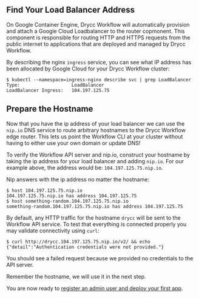 ## Find Your Load Balancer Address

On Google Container Engine, Drycc Workflow will automatically provision and
attach a Google Cloud Loadbalancer to the router copmonent. This component is
responsible for routing HTTP and HTTPS requests from the public internet to
applications that are deployed and managed by Drycc Workflow.

By describing the nginx `ingress` service, you can see what IP address has been
allocated by Google Cloud for your Drycc Workflow cluster:

```
$ kubectl --namespace=ingress-nginx describe svc | grep LoadBalancer
Type:                   LoadBalancer
LoadBalancer Ingress:   104.197.125.75
```

## Prepare the Hostname

Now that you have the ip address of your load balancer we can use the `nip.io`
DNS service to route arbitrary hostnames to the Drycc Workflow edge router. This
lets us point the Workflow CLI at your cluster without having to either use
your own domain or update DNS!

To verify the Workflow API server and nip.io, construct your hostname by taking
the ip address for your load balancer and adding `nip.io`. For our example
above, the address would be: `104.197.125.75.nip.io`.

Nip answers with the ip address no matter the hostname:
```
$ host 104.197.125.75.nip.io
104.197.125.75.nip.io has address 104.197.125.75
$ host something-random.104.197.125.75.nip.io
something-random.104.197.125.75.nip.io has address 104.197.125.75
```

By default, any HTTP traffic for the hostname `drycc` will be sent to the Workflow API service. To test that everything is connected properly you may validate connectivity using `curl`:

```
$ curl http://drycc.104.197.125.75.nip.io/v2/ && echo
{"detail":"Authentication credentials were not provided."}
```

You should see a failed request because we provided no credentials to the API server.

Remember the hostname, we will use it in the next step.

You are now ready to [register an admin user and deploy your first app](../../deploy-an-app.md).
